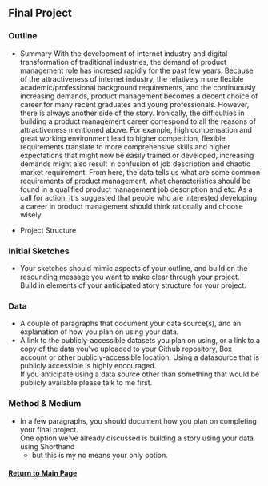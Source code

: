 ## Final Project

### Outline

- Summary 
  With the development of internet industry and digital transformation of traditional industries, the demand of product management role has incresed rapidly for the past few years.
  Because of the attractiveness of internet industry, the relatively more flexible academic/professional background requirements, and the continuously increasing demands, product management becomes a decent choice of career for many recent graduates and young professionals. 
  However, there is always another side of the story. Ironically, the difficulties in building a product management career correspond to all the reasons of attractiveness mentioned above. For example, high compensation and great working environment lead to higher competition, flexible requirements translate to more comprehensive skills and higher expectations that might now be easily trained or developed, increasing demands might also result in confusion of job description and chaotic market requirement.
  From here, the data tells us what are some common requirements of product management, what characteristics should be found in a qualified product management job description and etc.
  As a call for action, it's suggested that people who are interested developing a career in product management should think rationally and choose wisely.

- Project Structure
  

### Initial Sketches

- Your sketches should mimic aspects of your outline, and build on the resounding message you want to make clear through your project.  
  Build in elements of your anticipated story structure for your project.
  
### Data

- A couple of paragraphs that document your data source(s), and an explanation of how you plan on using your data. 
- A link to the publicly-accessible datasets you plan on using, 
  or a link to a copy of the data you've uploaded to your Github repository, 
  Box account or other publicly-accessible location. Using a datasource that is publicly accessible is highly encouraged.  
  If you anticipate using a data source other than something that would be publicly available please talk to me first. 
  
### Method & Medium

- In a few paragraphs, you should document how you plan on completing your final project.  
  One option we've already discussed is building a story using your data using Shorthand 
  - but this is my no means your only option.  

#### [Return to Main Page](/README.md)
